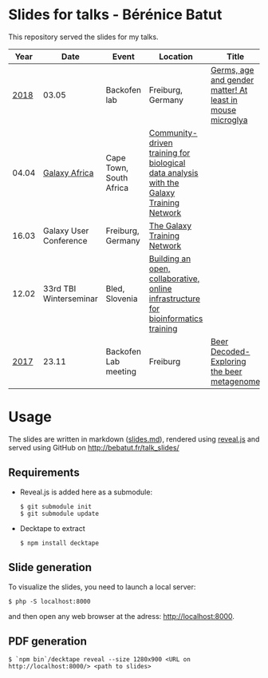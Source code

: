 Slides for talks - Bérénice Batut
=================================

This repository served the slides for my talks.


Year | Date | Event | Location | Title
--- | --- | --- | --- | ---
[2018](18/) | 03.05 | Backofen lab | Freiburg, Germany | [Germs, age and gender matter! At least in mouse microglya](18/05_03_backofen_lab)
  | 04.04 | [Galaxy Africa](http://galaxyafrica.sanbi.ac.za/) | Cape Town, South Africa | [Community-driven training for biological data analysis with the Galaxy Training Network](18/04_04_galaxy_africa)
  | 16.03 | Galaxy User Conference | Freiburg, Germany | [The Galaxy Training Network](18/03_16_galaxy_user_conf)
  | 12.02 | 33rd TBI Winterseminar | Bled, Slovenia | [Building an open, collaborative, online infrastructure for bioinformatics training](18/02_12_bled)
[2017](17/) | 23.11 | Backofen Lab meeting | Freiburg | [Beer Decoded-Exploring the beer metagenome](17/11_23_backofen_lab_meeting)


# Usage

The slides are written in markdown ([slides.md](slides.md)), rendered using [reveal.js](https://github.com/hakimel/reveal.js/) and served using GitHub on http://bebatut.fr/talk_slides/

## Requirements

- Reveal.js is added here as a submodule:

    ```
    $ git submodule init
    $ git submodule update
    ```

- Decktape to extract

    ```
    $ npm install decktape
    ```

## Slide generation

To visualize the slides, you need to launch a local server:

```
$ php -S localhost:8000
```

and then open any web browser at the adress: [http://localhost:8000](http://localhost:8000).

## PDF generation

```
$ `npm bin`/decktape reveal --size 1280x900 <URL on http://localhost:8000/> <path to slides>
```

